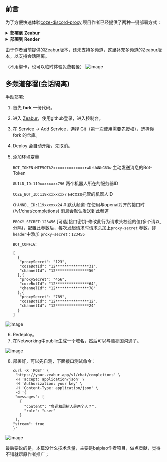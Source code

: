 ## 前言
为了方便快速体验[coze-discord-proxy](https://github.com/deanxv/coze-discord-proxy),项目作者已经提供了两种一键部署方式：

<details>
<summary><strong>部署到 Zeabur</strong></summary>
<div>

> Zeabur 的服务器在国外，自动解决了网络的问题，同时免费的额度也足够个人使用

点击一键部署:

[![Deploy on Zeabur](https://zeabur.com/button.svg)](https://zeabur.com/templates/GMU8C8?referralCode=deanxv)

**一键部署后 `BOT_TOKEN`,`GUILD_ID`,`COZE_BOT_ID`,`PROXY_SECRET`,`CHANNEL_ID`变量也需要替换！**

或手动部署:

1. 首先 **fork** 一份代码。
2. 进入 [Zeabur](https://zeabur.com?referralCode=deanxv)，使用github登录，进入控制台。
3. 在 Service -> Add Service，选择 Git（第一次使用需要先授权），选择你 fork 的仓库。
4. Deploy 会自动开始，先取消。
5. 添加环境变量

   `BOT_TOKEN:MTE5OTk2xxxxxxxxxxxxxxrwUrUWNbG63w`  主动发送消息的Bot-Token

   `GUILD_ID:119xxxxxxxx796`  两个机器人所在的服务器ID

   `COZE_BOT_ID:119xxxxxxxx7` 由coze托管的机器人ID

   `CHANNEL_ID:119xxxxxx24`  # 默认频道-在使用与openai对齐的接口时(/v1/chat/completions) 消息会默认发送到此频道

   `PROXY_SECRET:123456` [可选]接口密钥-修改此行为请求头校验的值(多个请以,分隔)，配置此参数后，每次发起请求时请求头加上`proxy-secret`
   参数，即`header`中添加 `proxy-secret：123456`

保存。

6. 选择 Redeploy。

</div>


</details>

<details>
<summary><strong>部署到 Render</strong></summary>
<div>

> Render 提供免费额度，绑卡后可以进一步提升额度

Render 可以直接部署 docker 镜像，不需要 fork 仓库：[Render](https://dashboard.render.com)

</div>
</details>

由于作者当前提供的Zeabur版本，还未支持多频道，这里补充多频道的Zeabur版本，以支持会话隔离。

（不用绑卡，也可以临时体验免费套餐）
![image](https://github.com/gordonchanfz/coze-discord-mul-image/assets/77518307/20718f61-6c0c-498f-8196-da3cd37da29b)

## 多频道部署(会话隔离)

手动部署:

1. 首先 **fork** 一份代码。
2. 进入 [Zeabur](https://zeabur.com?referralCode=deanxv)，使用github登录，进入控制台。
3. 在 Service -> Add Service，选择 Git（第一次使用需要先授权），选择你 fork 的仓库。
4. Deploy 会自动开始，先取消。
5. 添加环境变量

   `BOT_TOKEN:MTE5OTk2xxxxxxxxxxxxxxrwUrUWNbG63w`  主动发送消息的Bot-Token

   `GUILD_ID:119xxxxxxxx796`  两个机器人所在的服务器ID

   `COZE_BOT_ID:119xxxxxxxx7` 由coze托管的机器人ID

   `CHANNEL_ID:119xxxxxx24`  # 默认频道-在使用与openai对齐的接口时(/v1/chat/completions) 消息会默认发送到此频道

   `PROXY_SECRET:123456` [可选]接口密钥-修改此行为请求头校验的值(多个请以,分隔)，配置此参数后，每次发起请求时请求头加上`proxy-secret`
   参数，即`header`中添加 `proxy-secret：123456`

   `BOT_CONFIG`:
   ``` 
   [
     {
      "proxySecret": "123",
      "cozeBotId": "12***************31", 
      "channelId": "12***************56"
     },{
      "proxySecret": "456",
      "cozeBotId": "12***************64",
      "channelId": "12***************78"
     },{
      "proxySecret": "789",
      "cozeBotId": "12***************12",
      "channelId": "12***************24"
     }
   ]
   ```


![image](https://github.com/gordonchanfz/coze-discord-mul-image/assets/77518307/8780f717-0b68-4df6-9532-37d5f4d51b6b)


6. Redeploy。
7. 在Networking中public生成一个域名，然后可以与漂亮国沟通了。

![image](https://github.com/gordonchanfz/coze-discord-mul-image/assets/77518307/24325e3f-a835-4ae3-a857-dc14e29339a2)

8. 部署好，可以先自测，下面接口测试命令：

   ```shell
   curl -X 'POST' \
    'https://your.zeabur.app/v1/chat/completions' \
    -H 'accept: application/json' \
    -H 'Authorization: your key' \
    -H 'Content-Type: application/json' \
    -d '{
    "messages": [
      {
        "content": "鲁迅和周树人是两个人？",
        "role": "user"
      }
    ],
   "stream": true
   }'
   ```
![image](https://github.com/gordonchanfz/coze-discord-mul-image/assets/77518307/e1a4aea3-0834-4d40-a612-8ca41fd3a68b)

最后要说的是，本篇没什么技术含量，主要是baipiao作者项目，做点贡献，觉得不错就帮原作者推广；


